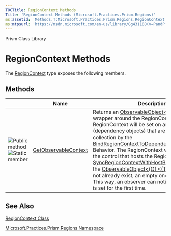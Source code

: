 ```yaml
---
TOCTitle: RegionContext Methods
Title: 'RegionContext Methods (Microsoft.Practices.Prism.Regions)'
ms:assetid: 'Methods.T:Microsoft.Practices.Prism.Regions.RegionContext'
ms:mtpsurl: 'https://msdn.microsoft.com/en-us/library/Gg431108(v=PandP.50)'
---
```


Prism Class Library

RegionContext Methods
=====================


The [RegionContext](https://msdn.microsoft.com/t:microsoft.practices.prism.regions.regioncontext) type exposes the following members.

Methods
-------

<span id="methodTableToggle"></span>
<table>
<colgroup>
<col width="33%" />
<col width="33%" />
<col width="33%" />
</colgroup>
<thead>
<tr class="header">
<th> </th>
<th>Name</th>
<th>Description</th>
</tr>
</thead>
<tbody>
<tr class="odd">
<td><img src="https://msdn.microsoft.com/en-us/Gg431108.pubmethod(en-us,PandP.50).gif" title="Public method" /><img src="https://msdn.microsoft.com/en-us/Gg431108.static(en-us,PandP.50).gif" title="Static member" /></td>
<td><a href="https://msdn.microsoft.com/m:microsoft.practices.prism.regions.regioncontext.getobservablecontext(system.windows.dependencyobject)">GetObservableContext</a></td>
<td><div class="summary">
Returns an <a href="https://msdn.microsoft.com/t:microsoft.practices.prism.observableobject%601">ObservableObject&lt;(Of &lt;(T&gt;)&gt;)</a> wrapper around the RegionContext value. The RegionContext will be set on any views (dependency objects) that are inside the <a href="https://msdn.microsoft.com/p:microsoft.practices.prism.regions.iregion.views">Views</a> collection by the <a href="https://msdn.microsoft.com/t:microsoft.practices.prism.regions.behaviors.bindregioncontexttodependencyobjectbehavior">BindRegionContextToDependencyObjectBehavior</a> Behavior. The RegionContext will also be set to the control that hosts the Region, by the <a href="https://msdn.microsoft.com/t:microsoft.practices.prism.regions.behaviors.syncregioncontextwithhostbehavior">SyncRegionContextWithHostBehavior</a> Behavior. If the <a href="https://msdn.microsoft.com/t:microsoft.practices.prism.observableobject%601">ObservableObject&lt;(Of &lt;(T&gt;)&gt;)</a> wrapper does not already exist, an empty one will be created. This way, an observer can notify when the value is set for the first time.
</div></td>
</tr>
</tbody>
</table>

See Also
--------

<span id="seeAlsoToggle"></span>
[RegionContext Class](https://msdn.microsoft.com/t:microsoft.practices.prism.regions.regioncontext)

[Microsoft.Practices.Prism.Regions Namespace](https://msdn.microsoft.com/n:microsoft.practices.prism.regions)
